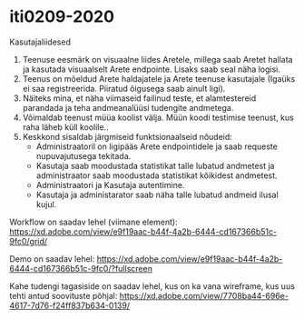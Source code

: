 # iti0209-2020

Kasutajaliidesed

1. Teenuse eesmärk on visuaalne liides Aretele, millega saab Aretet hallata ja kasutada visuaalselt Arete endpointe. Lisaks saab seal näha logisi.
2. Teenus on mõeldud Arete haldajatele ja Arete teenuse kasutajale (Igaüks ei saa registreerida. Piiratud õigusega saab ainult ligi).
3. Näiteks mina, et näha viimaseid failinud teste, et alamtestereid parandada ja teha andmeanalüüsi tudengite andmetega.
4. Võimaldab teenust müüa koolist välja. Müün koodi testimise teenust, kus raha läheb küll koolile..
5. Keskkond sisaldab järgmiseid funktsionaalseid nõudeid:
    * Administraatoril on ligipääs Arete endpointidele ja saab requeste nupuvajutusega tekitada.
    * Kasutaja saab moodustada statistikat talle lubatud andmetest ja administraator saab moodustada statistikat kõikidest andmetest.
    * Administraatori ja Kasutaja autentimine.
    * Kasutaja ja administarator saab näha talle lubatud andmeid ilusal kujul.


Workflow on saadav lehel (viimane element): https://xd.adobe.com/view/e9f19aac-b44f-4a2b-6444-cd167366b51c-9fc0/grid/

Demo on saadav lehel: https://xd.adobe.com/view/e9f19aac-b44f-4a2b-6444-cd167366b51c-9fc0/?fullscreen

Kahe tudengi tagasiside on saadav lehel, kus on ka vana wireframe, kus uus tehti antud soovituste põhjal: https://xd.adobe.com/view/7708ba44-696e-4617-7d76-f24ff837b634-0139/

